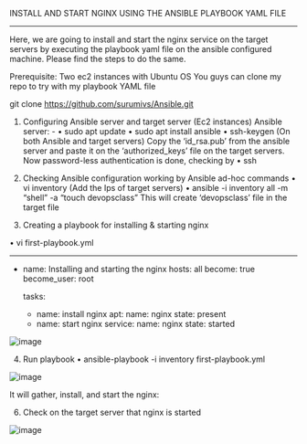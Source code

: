 INSTALL AND START NGINX USING THE ANSIBLE PLAYBOOK YAML FILE
****

Here, we are going to install and start the nginx service on the target servers by executing the playbook yaml file on the ansible configured machine. Please find the steps to do the same.

Prerequisite: Two ec2 instances with Ubuntu OS
You guys can clone my repo to try with my playbook YAML file

git clone https://github.com/surumivs/Ansible.git

1.	Configuring Ansible server and target server (Ec2 instances)
Ansible server: -
•	sudo apt update 
•	sudo apt install ansible
•	ssh-keygen (On both Ansible and target servers)
Copy the ‘id_rsa.pub’ from the ansible server and paste it on the ‘authorized_keys’ file on the target servers.
Now password-less authentication is done, checking by
•	ssh <privateIPOf-Targetserver>

2.	Checking Ansible configuration working by Ansible ad-hoc commands
•	vi inventory (Add the Ips of target servers)
•	ansible -i inventory all -m “shell” -a “touch devopsclass”
This will create ‘devopsclass’ file in the target file

3.	Creating a playbook for installing & starting nginx

•	vi first-playbook.yml

---

- name: Installing and starting the nginx
  hosts: all
  become: true
  become_user: root

  tasks:
  - name: install nginx
    apt:
     name: nginx
     state: present
  - name: start nginx
    service:
     name: nginx
     state: started
    
![image](https://github.com/surumivs/Ansible/assets/170710844/6b559d88-cebc-4c64-8d86-9efe46074424)


4.	Run playbook
•	ansible-playbook -i inventory first-playbook.yml

![image](https://github.com/surumivs/Ansible/assets/170710844/ce9f37fd-598a-4906-bae1-13327e91287a)

It will gather, install, and start the nginx:

6.	Check on the target server that nginx is started
   
 ![image](https://github.com/surumivs/Ansible/assets/170710844/a2dc2102-baba-4a28-aba9-d3c027c039c2)



 


